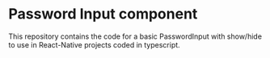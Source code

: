 # Password Input component

This repository contains the code for a basic PasswordInput with show/hide to use in React-Native projects coded in typescript.


